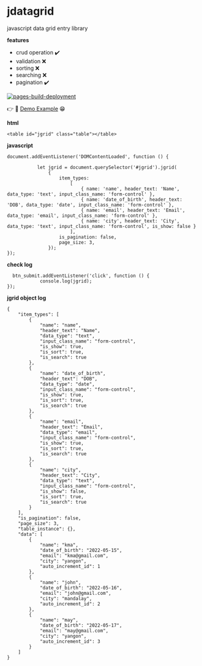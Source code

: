 # jdatagrid
javascript data grid entry library

**features**
 - crud operation :heavy_check_mark:
 - validation :x:
 - sorting :x:
 - searching :x:
 - pagination :heavy_check_mark:

[![pages-build-deployment](https://github.com/kyawmyoaung-dev/jdatagrid/actions/workflows/pages/pages-build-deployment/badge.svg?branch=main)](https://github.com/kyawmyoaung-dev/jdatagrid/actions/workflows/pages/pages-build-deployment)
 
:point_right: :link: [Demo Example](https://kyawmyoaung-dev.github.io/jdatagrid/) :grin:
 


**html**
```
<table id="jgrid" class="table"></table>
```
 **javascript**
 ```
document.addEventListener('DOMContentLoaded', function () {

            let jgrid = document.querySelector('#jgrid').jgrid(
                {
                    item_types:
                        [
                            { name: 'name', header_text: 'Name', data_type: 'text', input_class_name: 'form-control' },
                            { name: 'date_of_birth', header_text: 'DOB', data_type: 'date', input_class_name: 'form-control' },
                            { name: 'email', header_text: 'Email', data_type: 'email', input_class_name: 'form-control' },
                            { name: 'city', header_text: 'City', data_type: 'text', input_class_name: 'form-control', is_show: false }
                        ],
                    is_pagination: false,
                    page_size: 3,
                });
 });
 ```
 **check log**
```
  btn_submit.addEventListener('click', function () {
            console.log(jgrid);
});
```

 **jgrid object log**

```
{
    "item_types": [
        {
            "name": "name",
            "header_text": "Name",
            "data_type": "text",
            "input_class_name": "form-control",
            "is_show": true,
            "is_sort": true,
            "is_search": true
        },
        {
            "name": "date_of_birth",
            "header_text": "DOB",
            "data_type": "date",
            "input_class_name": "form-control",
            "is_show": true,
            "is_sort": true,
            "is_search": true
        },
        {
            "name": "email",
            "header_text": "Email",
            "data_type": "email",
            "input_class_name": "form-control",
            "is_show": true,
            "is_sort": true,
            "is_search": true
        },
        {
            "name": "city",
            "header_text": "City",
            "data_type": "text",
            "input_class_name": "form-control",
            "is_show": false,
            "is_sort": true,
            "is_search": true
        }
    ],
    "is_pagination": false,
    "page_size": 3,
    "table_instance": {},
    "data": [
        {
            "name": "kma",
            "date_of_birth": "2022-05-15",
            "email": "kma@gmail.com",
            "city": "yangon",
            "auto_increment_id": 1
        },
        {
            "name": "john",
            "date_of_birth": "2022-05-16",
            "email": "john@gmail.com",
            "city": "mandalay",
            "auto_increment_id": 2
        },
        {
            "name": "may",
            "date_of_birth": "2022-05-17",
            "email": "may@gmail.com",
            "city": "yangon",
            "auto_increment_id": 3
        }
    ]
}
```

